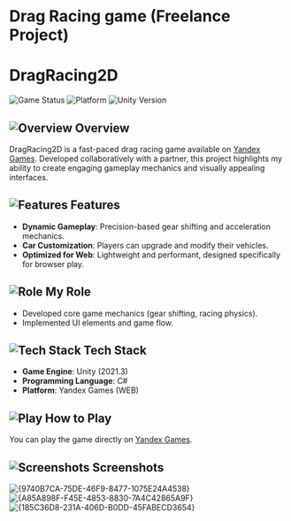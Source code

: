 # Drag Racing game (Freelance Project)
# DragRacing2D

![Game Status](https://img.shields.io/badge/status-released-brightgreen)
![Platform](https://img.shields.io/badge/platform-Yandex%20Games-blue)
![Unity Version](https://img.shields.io/badge/unity-2021.3-blue)

## ![Overview](https://img.shields.io/badge/Overview-lightblue) Overview
DragRacing2D is a fast-paced drag racing game available on [Yandex Games](https://yandex.ru/games/app/280450?debug-mode=16&draft=true&lang=ru#menu). Developed collaboratively with a partner, this project highlights my ability to create engaging gameplay mechanics and visually appealing interfaces.

## ![Features](https://img.shields.io/badge/Features-yellowgreen) Features
- **Dynamic Gameplay**: Precision-based gear shifting and acceleration mechanics.
- **Car Customization**: Players can upgrade and modify their vehicles.
- **Optimized for Web**: Lightweight and performant, designed specifically for browser play.

## ![Role](https://img.shields.io/badge/Role-orange) My Role
- Developed core game mechanics (gear shifting, racing physics).
- Implemented UI elements and game flow.

## ![Tech Stack](https://img.shields.io/badge/Tech%20Stack-green) Tech Stack
- **Game Engine**: Unity (2021.3)
- **Programming Language**: C#
- **Platform**: Yandex Games (WEB)

## ![Play](https://img.shields.io/badge/How%20to%20Play-lightblue) How to Play
You can play the game directly on [Yandex Games](https://yandex.ru/games/app/280450?debug-mode=16&draft=true&lang=ru#menu).

## ![Screenshots](https://img.shields.io/badge/Screenshots-lightgrey) Screenshots
![{9740B7CA-75DE-46F9-8477-1075E24A4538}](https://github.com/user-attachments/assets/225e35e6-c04a-4ffa-9d85-dae1a300e434)
![{A85A898F-F45E-4853-8830-7A4C42865A9F}](https://github.com/user-attachments/assets/9c2a1563-8c06-475e-90e0-dac6bb81889b)
![{185C36D8-231A-406D-B0DD-45FABECD3654}](https://github.com/user-attachments/assets/b2c91061-cc10-461a-83f9-79101ec580ae)

